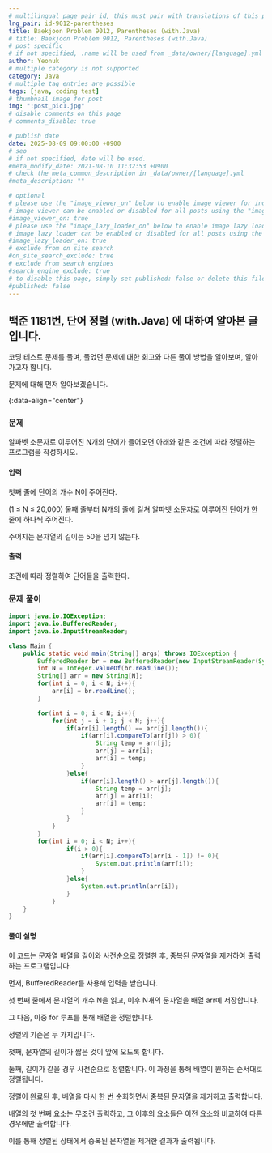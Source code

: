 ```yaml
---
# multilingual page pair id, this must pair with translations of this page. (This name must be unique)
lng_pair: id-9012-parentheses
title: Baekjoon Problem 9012, Parentheses (with.Java)
# title: Baekjoon Problem 9012, Parentheses (with.Java)
# post specific
# if not specified, .name will be used from _data/owner/[language].yml
author: Yeonuk
# multiple category is not supported
category: Java
# multiple tag entries are possible
tags: [java, coding test]
# thumbnail image for post
img: ":post_pic1.jpg"
# disable comments on this page
# comments_disable: true

# publish date
date: 2025-08-09 09:00:00 +0900
# seo
# if not specified, date will be used.
#meta_modify_date: 2021-08-10 11:32:53 +0900
# check the meta_common_description in _data/owner/[language].yml
#meta_description: ""

# optional
# please use the "image_viewer_on" below to enable image viewer for individual pages or posts (_posts/ or [language]/_posts folders).
# image viewer can be enabled or disabled for all posts using the "image_viewer_posts: true" setting in _data/conf/main.yml.
#image_viewer_on: true
# please use the "image_lazy_loader_on" below to enable image lazy loader for individual pages or posts (_posts/ or [language]/_posts folders).
# image lazy loader can be enabled or disabled for all posts using the "image_lazy_loader_posts: true" setting in _data/conf/main.yml.
#image_lazy_loader_on: true
# exclude from on site search
#on_site_search_exclude: true
# exclude from search engines
#search_engine_exclude: true
# to disable this page, simply set published: false or delete this file
#published: false
---
```


<!-- outline-start -->

## 백준 1181번, 단어 정렬 (with.Java) 에 대하여 알아본 글입니다.

코딩 테스트 문제를 풀며, 풀었던 문제에 대한 회고와 다른 풀이 방법을 알아보며, 알아가고자 합니다.

문제에 대해 먼저 알아보겠습니다.

{:data-align="center"}

<!-- outline-end -->

### 문제

알파벳 소문자로 이루어진 N개의 단어가 들어오면 아래와 같은 조건에 따라 정렬하는 프로그램을 작성하시오.

#### 입력

첫째 줄에 단어의 개수 N이 주어진다.

(1 ≤ N ≤ 20,000) 둘째 줄부터 N개의 줄에 걸쳐 알파벳 소문자로 이루어진 단어가 한 줄에 하나씩 주어진다.

주어지는 문자열의 길이는 50을 넘지 않는다.

#### 출력

조건에 따라 정렬하여 단어들을 출력한다.

### 문제 풀이

```java
import java.io.IOException;
import java.io.BufferedReader;
import java.io.InputStreamReader;

class Main {
    public static void main(String[] args) throws IOException {
        BufferedReader br = new BufferedReader(new InputStreamReader(System.in));
        int N = Integer.valueOf(br.readLine());
        String[] arr = new String[N];
        for(int i = 0; i < N; i++){
            arr[i] = br.readLine();
        }

        for(int i = 0; i < N; i++){
            for(int j = i + 1; j < N; j++){
                if(arr[i].length() == arr[j].length()){
                    if(arr[i].compareTo(arr[j]) > 0){
                        String temp = arr[j];
                        arr[j] = arr[i];
                        arr[i] = temp;
                    }
                }else{
                    if(arr[i].length() > arr[j].length()){
                        String temp = arr[j];
                        arr[j] = arr[i];
                        arr[i] = temp;
                    }
                }
            }
        }
        for(int i = 0; i < N; i++){
                if(i > 0){
                    if(arr[i].compareTo(arr[i - 1]) != 0){
                        System.out.println(arr[i]);
                    }
                }else{
                    System.out.println(arr[i]);
                }
            }
    }
}
```

#### 풀이 설명

이 코드는 문자열 배열을 길이와 사전순으로 정렬한 후, 중복된 문자열을 제거하여 출력하는 프로그램입니다.

먼저, BufferedReader를 사용해 입력을 받습니다.

첫 번째 줄에서 문자열의 개수 N을 읽고, 이후 N개의 문자열을 배열 arr에 저장합니다.

그 다음, 이중 for 루프를 통해 배열을 정렬합니다.

정렬의 기준은 두 가지입니다.

첫째, 문자열의 길이가 짧은 것이 앞에 오도록 합니다.

둘째, 길이가 같을 경우 사전순으로 정렬합니다. 이 과정을 통해 배열이 원하는 순서대로 정렬됩니다.

정렬이 완료된 후, 배열을 다시 한 번 순회하면서 중복된 문자열을 제거하고 출력합니다.

배열의 첫 번째 요소는 무조건 출력하고, 그 이후의 요소들은 이전 요소와 비교하여 다른 경우에만 출력합니다.

이를 통해 정렬된 상태에서 중복된 문자열을 제거한 결과가 출력됩니다.
